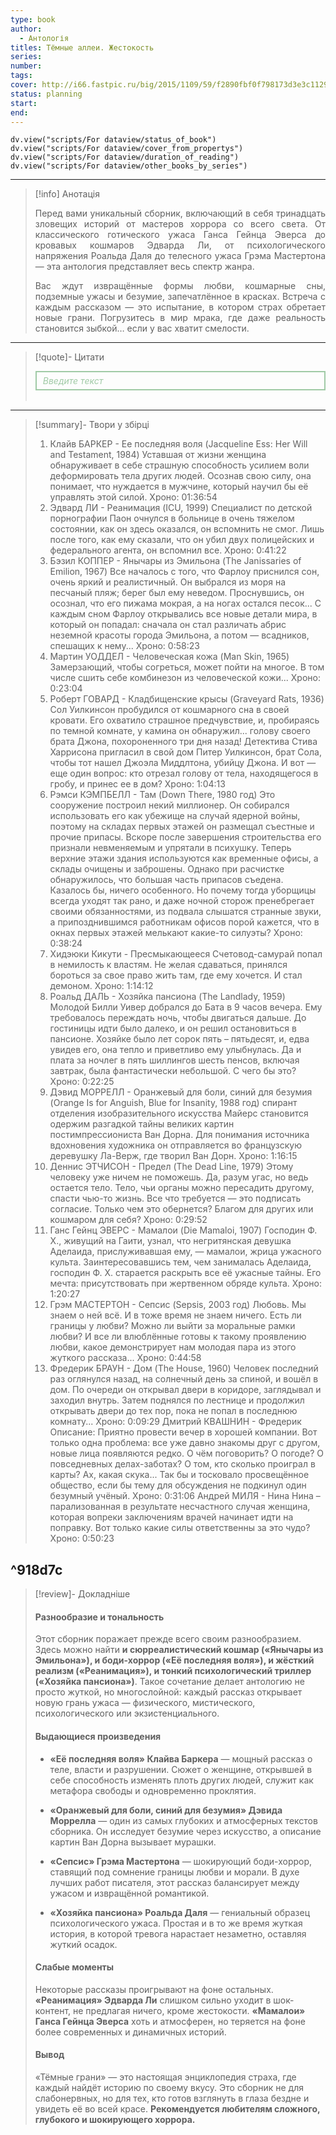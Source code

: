 ```yaml
---
type: book
author:
  - Антологія
titles: Тёмные аллеи. Жестокость
series: 
number: 
tags: 
cover: http://i66.fastpic.ru/big/2015/1109/59/f2890fbf0f798173d3e3c1129e432959.jpg?r=1
status: planning
start: 
end: 
---
```


```dataviewjs
dv.view("scripts/For dataview/status_of_book")
dv.view("scripts/For dataview/cover_from_propertys")
dv.view("scripts/For dataview/duration_of_reading")
dv.view("scripts/For dataview/other_books_by_series")
```
---

>[!info] Анотація
> <p align="justify">Перед вами уникальный сборник, включающий в себя тринадцать зловещих историй от мастеров хоррора со всего света. От классического готического ужаса Ганса Гейнца Эверса до кровавых кошмаров Эдварда Ли, от психологического напряжения Роальда Даля до телесного ужаса Грэма Мастертона — эта антология представляет весь спектр жанра.</p>
> <p align="justify">Вас ждут извращённые формы любви, кошмарные сны, подземные ужасы и безумие, запечатлённое в красках. Встреча с каждым рассказом — это испытание, в котором страх обретает новые грани. Погрузитесь в мир мрака, где даже реальность становится зыбкой… если у вас хватит смелости.</p>

---

>[!quote]- Цитати
><div align="justify" style="border: 2px solid #A0CAA6; padding: 5px 10px 5px 10px; font-style: italic; color: #A0CAA6 ">Введите текст</div><br>

---
>[!summary]- Твори у збірці
> 1. Клайв БАРКЕР - Ее последняя воля (Jacqueline Ess: Her Will and Testament, 1984)
> Уставшая от жизни женщина обнаруживает в себе страшную способность усилием воли деформировать тела других людей. Осознав свою силу, она понимает, что нуждается в мужчине, который научил бы её управлять этой силой.
> Хроно: 01:36:54
> 1. Эдвард ЛИ - Реанимация (ICU, 1999)
> Специалист по детской порнографии Паон очнулся в больнице в очень тяжелом состоянии, как он здесь оказался, он вспомнить не смог. Лишь после того, как ему сказали, что он убил двух полицейских и федерального агента, он вспомнил все.
> Хроно: 0:41:22
> 1. Бэзил КОППЕР - Янычары из Эмильона (The Janissaries of Emilion, 1967)
> Все началось с того, что Фарлоу приснился сон, очень яркий и реалистичный. Он выбрался из моря на песчаный пляж; берег был ему неведом. Проснувшись, он осознал, что его пижама мокрая, а на ногах остался песок...
> С каждым сном Фарлоу открывались все новые детали мира, в который он попадал: сначала он стал различать абрис неземной красоты города Эмильона, а потом — всадников, спешащих к нему...
> Хроно: 0:58:23
> 1. Мартин УОДДЕЛ - Человеческая кожа (Man Skin, 1965)
> Замерзающий, чтобы согреться, может пойти на многое. В том числе сшить себе комбинезон из человеческой кожи...
> Хроно: 0:23:04
> 1. Роберт ГОВАРД - Кладбищенские крысы (Graveyard Rats, 1936)
> Сол Уилкинсон пробудился от кошмарного сна в своей кровати. Его охватило страшное предчувствие, и, пробираясь по темной комнате, у камина он обнаружил... голову своего брата Джона, похороненного три дня назад!
> Детектива Стива Харрисона пригласил в свой дом Питер Уилкинсон, брат Сола, чтобы тот нашел Джоэла Миддлтона, убийцу Джона. И вот — еще один вопрос: кто отрезал голову от тела, находящегося в гробу, и принес ее в дом?
> Хроно: 1:04:13
> 1. Рэмси КЭМПБЕЛЛ - Там (Down There, 1980 год)
> Это сооружение построил некий миллионер. Он собирался использовать его как убежище на случай ядерной войны, поэтому на складах первых этажей он размещал съестные и прочие припасы. Вскоре после завершения строительства его признали невменяемым и упрятали в психушку. Теперь верхние этажи здания используются как временные офисы, а склады очищены и заброшены. Однако при расчистке обнаружилось, что большая часть припасов съедена. Казалось бы, ничего особенного. Но почему тогда уборщицы всегда уходят так рано, и даже ночной сторож пренебрегает своими обязанностями, из подвала слышатся странные звуки, а припозднившимся работникам офисов порой кажется, что в окнах первых этажей мелькают какие-то силуэты?
> Хроно: 0:38:24
> 1. Хидэюки Кикути - Пресмыкающееся
> Счетовод-самурай попал в немилость к властям. Не желая сдаваться, принялся бороться за свое право жить там, где ему хочется. И стал демоном.
> Хроно: 1:14:12
> 1. Роальд ДАЛЬ - Хозяйка пансиона (The Landlady, 1959)
> Молодой Билли Уивер добрался до Бата в 9 часов вечера. Ему требовалось переждать ночь, чтобы двигаться дальше. До гостиницы идти было далеко, и он решил остановиться в пансионе.
> Хозяйке было лет сорок пять – пятьдесят, и, едва увидев его, она тепло и приветливо ему улыбнулась. Да и плата за ночлег в пять шиллингов шесть пенсов, включая завтрак, была фантастически небольшой. С чего бы это?
> Хроно: 0:22:25
> 1. Дэвид МОРРЕЛЛ - Оранжевый для боли, синий для безумия (Orange Is for Anguish, Blue for Insanity, 1988 год)
> спирант отделения изобразительного искусства Майерс становится одержим разгадкой тайны великих картин постимпрессиониста Ван Дорна. Для понимания источника вдохновения художника он отправляется во французскую деревушку Ла-Верж, где творил Ван Дорн.
> Хроно: 1:16:15
> 1. Деннис ЭТЧИСОН - Предел (The Dead Line, 1979)
> Этому человеку уже ничем не поможешь. Да, разум угас, но ведь остается тело. Тело, чьи органы можно пересадить другому, спасти чью-то жизнь. Все что требуется — это подписать согласие. Только чем это обернется? Благом для других или кошмаром для себя?
> Хроно: 0:29:52
> 1. Ганс Гейнц ЭВЕРС - Мамалои (Die Mamaloi, 1907)
> Господин Ф. Х., живущий на Гаити, узнал, что негритянская девушка Аделаида, прислуживавшая ему, — мамалои, жрица ужасного культа. Заинтересовавшись тем, чем занималась Аделаида, господин Ф. Х. старается раскрыть все её ужасные тайны. Его мечта: присутствовать при жертвенном обряде культа.
> Хроно: 1:20:27
> 1. Грэм МАСТЕРТОН - Сепсис (Sepsis, 2003 год)
> Любовь. Мы знаем о ней всё. И в тоже время не знаем ничего. Есть ли границы у любви? Можно ли выйти за моральные рамки любви? И все ли влюблённые готовы к такому проявлению любви, какое демонстрирует нам молодая пара из этого жуткого рассказа...
> Хроно: 0:44:58
> 1. Фредерик БРАУН - Дом (The House, 1960)
> Человек последний раз оглянулся назад, на солнечный день за спиной, и вошёл в дом. По очереди он открывал двери в коридоре, заглядывал и заходил внутрь. Затем поднялся по лестнице и продолжил открывать двери до тех пор, пока не попал в последнюю комнату...
> Хроно: 0:09:29
> Дмитрий КВАШНИН - Фредерик
> Описание: Приятно провести вечер в хорошей компании. Вот только одна проблема: все уже давно знакомы друг с другом, новые лица появляются редко. О чём поговорить? О погоде? О повседневных делах-заботах? О том, кто сколько проиграл в карты? Ах, какая скука... Так бы и тосковало просвещённое общество, если бы тему для обсуждения не подкинул один безумный учёный.
> Хроно: 0:31:06
> Андрей МИЛЯ - Нина
> Нина – парализованная в результате несчастного случая женщина, которая вопреки заключениям врачей начинает идти на поправку. Вот только какие силы ответственны за это чудо?
> Хроно: 0:50:23

^918d7c
---
>[!review]- Докладніше
> #### **Разнообразие и тональность**
>
> Этот сборник поражает прежде всего своим разнообразием. Здесь можно найти **и сюрреалистический кошмар («Янычары из Эмильона»), и боди-хоррор («Её последняя воля»), и жёсткий реализм («Реанимация»), и тонкий психологический триллер («Хозяйка пансиона»)**. Такое сочетание делает антологию не просто жуткой, но многослойной: каждый рассказ открывает новую грань ужаса — физического, мистического, психологического или экзистенциального.
>
> #### **Выдающиеся произведения**
>
> - **«Её последняя воля» Клайва Баркера** — мощный рассказ о теле, власти и разрушении. Сюжет о женщине, открывшей в себе способность изменять плоть других людей, служит как метафора свободы и одновременно проклятия.
>
> - **«Оранжевый для боли, синий для безумия» Дэвида Моррелла** — один из самых глубоких и атмосферных текстов сборника. Он исследует безумие через искусство, а описание картин Ван Дорна вызывает мурашки.
>
> - **«Сепсис» Грэма Мастертона** — шокирующий боди-хоррор, ставящий под сомнение границы любви и морали. В духе лучших работ писателя, этот рассказ балансирует между ужасом и извращённой романтикой.
>
> - **«Хозяйка пансиона» Роальда Даля** — гениальный образец психологического ужаса. Простая и в то же время жуткая история, в которой тревога нарастает незаметно, оставляя жуткий осадок.
>
> #### **Слабые моменты**
>
> Некоторые рассказы проигрывают на фоне остальных. **«Реанимация» Эдварда Ли** слишком сильно уходит в шок-контент, не предлагая ничего, кроме жестокости. **«Мамалои» Ганса Гейнца Эверса** хоть и атмосферен, но теряется на фоне более современных и динамичных историй.
>
> #### **Вывод**
>
> «Тёмные грани» — это настоящая энциклопедия страха, где каждый найдёт историю по своему вкусу. Это сборник не для слабонервных, но для тех, кто готов взглянуть в глаза бездне и увидеть её во всей красе. **Рекомендуется любителям сложного, глубокого и шокирующего хоррора.**
>